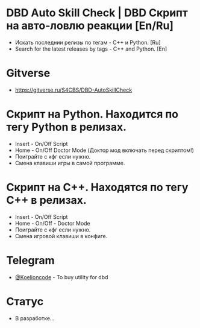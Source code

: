 # DBD Auto Skill Check | DBD Скрипт на авто-ловлю реакции [En/Ru]
- Искать последнии релизы по тегам - C++ и Python. [Ru]
- Search for the latest releases by tags - C++ and Python. [En]

# Gitverse
- https://gitverse.ru/S4CBS/DBD-AutoSkillCheck

# Скрипт на Python. Находится по тегу Python в релизах.
- Insert - On/Off Script
- Home - On/Off Doctor Mode (Доктор мод включать перед скриптом!)
- Поиграйте с кфг если нужно.
- Смена клавиши игры в самой программе.
# Скрипт на C++. Находятся по тегу C++ в релизах.
- Insert - On/Off Script
- Home - On/Off - Doctor Mode
- Поиграйте с кфг если нужно.
- Смена игровой клавиши в конфиге.

# Telegram
- [@Koelioncode](https://t.me/KoelionCode) - To buy utility for dbd

# Статус
- В разработке...



